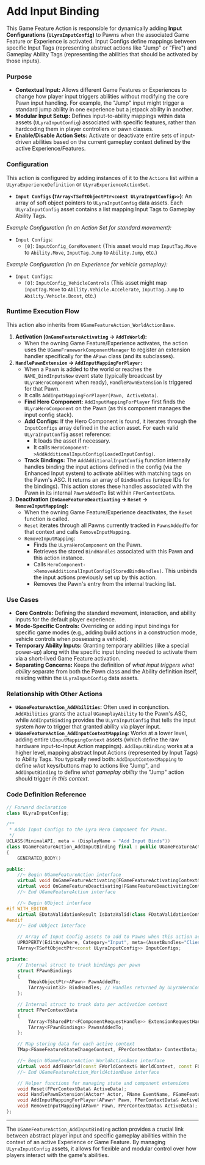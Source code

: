 # Add Input Binding

This Game Feature Action is responsible for dynamically adding **Input Configurations (`ULyraInputConfig`)** to Pawns when the associated Game Feature or Experience is activated. Input Configs define mappings between specific Input Tags (representing abstract actions like "Jump" or "Fire") and Gameplay Ability Tags (representing the abilities that should be activated by those inputs).

### Purpose

* **Contextual Input:** Allows different Game Features or Experiences to change how player input triggers abilities without modifying the core Pawn input handling. For example, the "Jump" input might trigger a standard jump ability in one experience but a jetpack ability in another.
* **Modular Input Setup:** Defines input-to-ability mappings within data assets (`ULyraInputConfig`) associated with specific features, rather than hardcoding them in player controllers or pawn classes.
* **Enable/Disable Action Sets:** Activate or deactivate entire sets of input-driven abilities based on the current gameplay context defined by the active Experience/Features.

### Configuration

This action is configured by adding instances of it to the `Actions` list within a `ULyraExperienceDefinition` or `ULyraExperienceActionSet`.

* **`Input Configs` (`TArray<TSoftObjectPtr<const ULyraInputConfig>>`)**: An array of soft object pointers to `ULyraInputConfig` data assets. Each `ULyraInputConfig` asset contains a list mapping Input Tags to Gameplay Ability Tags.

_Example Configuration (in an Action Set for standard movement):_

* `Input Configs`:
  * `[0]`: `InputConfig_CoreMovement` (This asset would map `InputTag.Move` to `Ability.Move`, `InputTag.Jump` to `Ability.Jump`, etc.)

_Example Configuration (in an Experience for vehicle gameplay):_

* `Input Configs`:
  * `[0]`: `InputConfig_VehicleControls` (This asset might map `InputTag.Move` to `Ability.Vehicle.Accelerate`, `InputTag.Jump` to `Ability.Vehicle.Boost`, etc.)

### Runtime Execution Flow

This action also inherits from `UGameFeatureAction_WorldActionBase`.

1. **Activation (`OnGameFeatureActivating` -> `AddToWorld`):**
   * When the owning Game Feature/Experience activates, the action uses the `UGameFrameworkComponentManager` to register an extension handler specifically for the `APawn` class (and its subclasses).
2. **`HandlePawnExtension` -> `AddInputMappingForPlayer`:**
   * When a Pawn is added to the world or reaches the `NAME_BindInputsNow` event state (typically broadcast by `ULyraHeroComponent` when ready), `HandlePawnExtension` is triggered for that Pawn.
   * It calls `AddInputMappingForPlayer(Pawn, ActiveData)`.
   * **Find Hero Component:** `AddInputMappingForPlayer` first finds the `ULyraHeroComponent` on the Pawn (as this component manages the input config stack).
   * **Add Configs:** If the Hero Component is found, it iterates through the `InputConfigs` array defined in the action asset. For each valid `ULyraInputConfig` asset reference:
     * It loads the asset if necessary.
     * It calls `HeroComponent->AddAdditionalInputConfig(LoadedInputConfig)`.
   * **Track Bindings:** The `AddAdditionalInputConfig` function internally handles binding the input actions defined in the config (via the Enhanced Input system) to activate abilities with matching tags on the Pawn's ASC. It returns an array of `BindHandles` (unique IDs for the bindings). This action stores these handles associated with the Pawn in its internal `PawnsAddedTo` list within `FPerContextData`.
3. **Deactivation (`OnGameFeatureDeactivating` -> `Reset` -> `RemoveInputMapping`):**
   * When the owning Game Feature/Experience deactivates, the `Reset` function is called.
   * `Reset` iterates through all Pawns currently tracked in `PawnsAddedTo` for that context and calls `RemoveInputMapping`.
   * `RemoveInputMapping`:
     * Finds the `ULyraHeroComponent` on the Pawn.
     * Retrieves the stored `BindHandles` associated with this Pawn and this action instance.
     * Calls `HeroComponent->RemoveAdditionalInputConfig(StoredBindHandles)`. This unbinds the input actions previously set up by this action.
     * Removes the Pawn's entry from the internal tracking list.

### Use Cases

* **Core Controls:** Defining the standard movement, interaction, and ability inputs for the default player experience.
* **Mode-Specific Controls:** Overriding or adding input bindings for specific game modes (e.g., adding build actions in a construction mode, vehicle controls when possessing a vehicle).
* **Temporary Ability Inputs:** Granting temporary abilities (like a special power-up) along with the specific input binding needed to activate them via a short-lived Game Feature activation.
* **Separating Concerns:** Keeps the definition of _what input triggers what ability_ separate from both the Pawn class and the Ability definition itself, residing within the `ULyraInputConfig` data assets.

### Relationship with Other Actions

* **`UGameFeatureAction_AddAbilities`:** Often used in conjunction. `AddAbilities` grants the actual `UGameplayAbility` to the Pawn's ASC, while `AddInputBinding` provides the `ULyraInputConfig` that tells the input system _how_ to trigger that granted ability via player input.
* **`UGameFeatureAction_AddInputContextMapping`:** Works at a lower level, adding entire `UInputMappingContext` assets (which define the raw hardware input-to-Input Action mappings). `AddInputBinding` works at a higher level, mapping abstract Input Actions (represented by Input Tags) to Ability Tags. You typically need both: `AddInputContextMapping` to define _what_ keys/buttons map to actions like "Jump", and `AddInputBinding` to define _what gameplay ability_ the "Jump" action should trigger _in this context_.

### Code Definition Reference

```cpp
// Forward declaration
class ULyraInputConfig;

/**
 * Adds Input Configs to the Lyra Hero Component for Pawns.
 */
UCLASS(MinimalAPI, meta = (DisplayName = "Add Input Binds"))
class UGameFeatureAction_AddInputBinding final : public UGameFeatureAction_WorldActionBase
{
	GENERATED_BODY()

public:
	//~ Begin UGameFeatureAction interface
	virtual void OnGameFeatureActivating(FGameFeatureActivatingContext& Context) override;
	virtual void OnGameFeatureDeactivating(FGameFeatureDeactivatingContext& Context) override;
	//~ End UGameFeatureAction interface

	//~ Begin UObject interface
#if WITH_EDITOR
	virtual EDataValidationResult IsDataValid(class FDataValidationContext& Context) const override;
#endif
	//~ End UObject interface

	// Array of Input Config assets to add to Pawns when this action activates.
	UPROPERTY(EditAnywhere, Category="Input", meta=(AssetBundles="Client,Server"))
	TArray<TSoftObjectPtr<const ULyraInputConfig>> InputConfigs;

private:
	// Internal struct to track bindings per pawn
	struct FPawnBindings
	{
		TWeakObjectPtr<APawn> PawnAddedTo;
		TArray<uint32> BindHandles; // Handles returned by ULyraHeroComponent
	};

	// Internal struct to track data per activation context
	struct FPerContextData
	{
		TArray<TSharedPtr<FComponentRequestHandle>> ExtensionRequestHandles;
		TArray<FPawnBindings> PawnsAddedTo;
	};

	// Map storing data for each active context
	TMap<FGameFeatureStateChangeContext, FPerContextData> ContextData;

	//~ Begin UGameFeatureAction_WorldActionBase interface
	virtual void AddToWorld(const FWorldContext& WorldContext, const FGameFeatureStateChangeContext& ChangeContext) override;
	//~ End UGameFeatureAction_WorldActionBase interface

	// Helper functions for managing state and component extensions
	void Reset(FPerContextData& ActiveData);
	void HandlePawnExtension(AActor* Actor, FName EventName, FGameFeatureStateChangeContext ChangeContext);
	void AddInputMappingForPlayer(APawn* Pawn, FPerContextData& ActiveData);
	void RemoveInputMapping(APawn* Pawn, FPerContextData& ActiveData);
};
```

***

The `UGameFeatureAction_AddInputBinding` action provides a crucial link between abstract player input and specific gameplay abilities within the context of an active Experience or Game Feature. By managing `ULyraInputConfig` assets, it allows for flexible and modular control over how players interact with the game's abilities.

